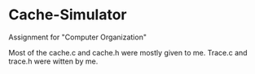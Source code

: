 # Cache-Simulator
Assignment for "Computer Organization"

Most of the cache.c and cache.h were mostly given to me. Trace.c and trace.h were witten by me.
